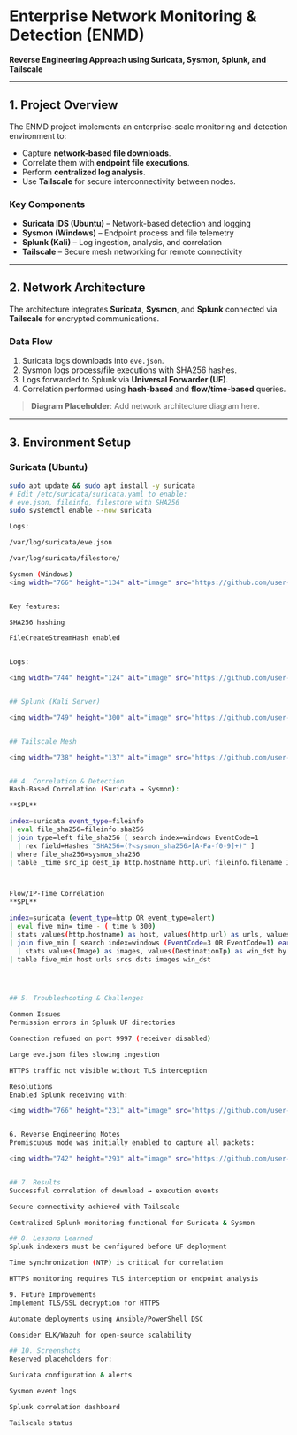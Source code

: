 # Enterprise Network Monitoring & Detection (ENMD)

**Reverse Engineering Approach using Suricata, Sysmon, Splunk, and Tailscale**

---

## 1. Project Overview

The ENMD project implements an enterprise-scale monitoring and detection environment to:

- Capture **network-based file downloads**.
- Correlate them with **endpoint file executions**.
- Perform **centralized log analysis**.
- Use **Tailscale** for secure interconnectivity between nodes.

### Key Components

- **Suricata IDS (Ubuntu)** – Network-based detection and logging  
- **Sysmon (Windows)** – Endpoint process and file telemetry  
- **Splunk (Kali)** – Log ingestion, analysis, and correlation  
- **Tailscale** – Secure mesh networking for remote connectivity  

---

## 2. Network Architecture

The architecture integrates **Suricata**, **Sysmon**, and **Splunk** connected via **Tailscale** for encrypted communications.

### Data Flow

1. Suricata logs downloads into `eve.json`.
2. Sysmon logs process/file executions with SHA256 hashes.
3. Logs forwarded to Splunk via **Universal Forwarder (UF)**.
4. Correlation performed using **hash-based** and **flow/time-based** queries.

> **Diagram Placeholder**: Add network architecture diagram here.

---

## 3. Environment Setup

### Suricata (Ubuntu)

```bash
sudo apt update && sudo apt install -y suricata
# Edit /etc/suricata/suricata.yaml to enable:
# eve.json, fileinfo, filestore with SHA256
sudo systemctl enable --now suricata

Logs:

/var/log/suricata/eve.json

/var/log/suricata/filestore/

Sysmon (Windows)
<img width="766" height="134" alt="image" src="https://github.com/user-attachments/assets/1aeff35c-94d5-4daf-a726-d0f761449b73" />


Key features:

SHA256 hashing

FileCreateStreamHash enabled


Logs:

<img width="744" height="124" alt="image" src="https://github.com/user-attachments/assets/244a7621-b142-48d1-8e6d-0ffb6d2352e7" />


## Splunk (Kali Server)

<img width="749" height="300" alt="image" src="https://github.com/user-attachments/assets/3fd97a7d-61ed-45e2-815d-842d031be241" />


## Tailscale Mesh

<img width="738" height="137" alt="image" src="https://github.com/user-attachments/assets/6feb0e7e-894d-4ab5-8510-9b00b8486788" />


## 4. Correlation & Detection
Hash-Based Correlation (Suricata ↔ Sysmon):

**SPL**

index=suricata event_type=fileinfo
| eval file_sha256=fileinfo.sha256
| join type=left file_sha256 [ search index=windows EventCode=1
  | rex field=Hashes "SHA256=(?<sysmon_sha256>[A-Fa-f0-9]+)" ]
| where file_sha256=sysmon_sha256
| table _time src_ip dest_ip http.hostname http.url fileinfo.filename Image CommandLine file_sha256



Flow/IP-Time Correlation
**SPL**

index=suricata (event_type=http OR event_type=alert)
| eval five_min=_time - (_time % 300)
| stats values(http.hostname) as host, values(http.url) as urls, values(src_ip) as srcs, values(dest_ip) as dsts by five_min
| join five_min [ search index=windows (EventCode=3 OR EventCode=1) earliest=-10m latest=now()
  | stats values(Image) as images, values(DestinationIp) as win_dst by five_min ]
| table five_min host urls srcs dsts images win_dst




## 5. Troubleshooting & Challenges

Common Issues
Permission errors in Splunk UF directories

Connection refused on port 9997 (receiver disabled)

Large eve.json files slowing ingestion

HTTPS traffic not visible without TLS interception

Resolutions
Enabled Splunk receiving with:

<img width="766" height="231" alt="image" src="https://github.com/user-attachments/assets/66972499-2b5c-4326-96db-715a8d8e8866" />


6. Reverse Engineering Notes
Promiscuous mode was initially enabled to capture all packets:

<img width="742" height="293" alt="image" src="https://github.com/user-attachments/assets/4a56ff0d-1846-49f4-9aaf-afac0b21d718" />


## 7. Results
Successful correlation of download → execution events

Secure connectivity achieved with Tailscale

Centralized Splunk monitoring functional for Suricata & Sysmon

## 8. Lessons Learned
Splunk indexers must be configured before UF deployment

Time synchronization (NTP) is critical for correlation

HTTPS monitoring requires TLS interception or endpoint analysis

9. Future Improvements
Implement TLS/SSL decryption for HTTPS

Automate deployments using Ansible/PowerShell DSC

Consider ELK/Wazuh for open-source scalability

## 10. Screenshots
Reserved placeholders for:

Suricata configuration & alerts

Sysmon event logs

Splunk correlation dashboard

Tailscale status

